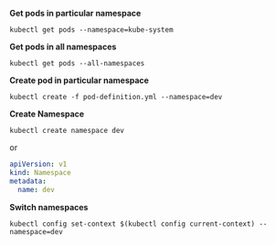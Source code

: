 **Get pods in particular namespace**
```
kubectl get pods --namespace=kube-system
```

**Get pods in all namespaces**
```
kubectl get pods --all-namespaces
```

**Create pod in particular namespace**
```
kubectl create -f pod-definition.yml --namespace=dev
```

**Create Namespace**
```
kubectl create namespace dev
```
or
```yaml
apiVersion: v1
kind: Namespace
metadata:
  name: dev
```

**Switch namespaces**
```
kubectl config set-context $(kubectl config current-context) --namespace=dev
```